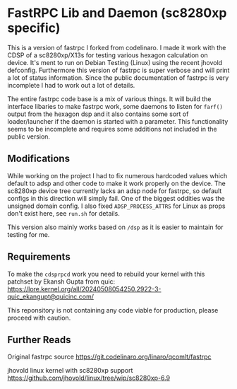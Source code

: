 # FastRPC Lib and Daemon (sc8280xp specific)

This is a version of fastrpc I forked from codelinaro. I made it work with the CDSP of a sc8280xp/X13s for testing various hexagon calculation on device. It's ment to run on Debian Testing (Linux) using the recent jhovold defconfig. Furthermore this version of fastrpc is super verbose and will print a lot of status information. Since the public documentation of fastrpc is very incomplete I had to work out a lot of details.

The entire fastrpc code base is a mix of various things. It will build the interface libaries to make fastrpc work, some daemons to listen for `farf()` output from the hexagon dsp and it also contains some sort of loader/launcher if the daemon is started with a parameter. This functionality seems to be incomplete and requires some additions not included in the public version.

## Modifications

While working on the project I had to fix numerous hardcoded values which default to adsp and other code to make it work properly on the device. The sc8280xp device tree currently lacks an adsp node for fastrpc, so default configs in this direction will simply fail. One of the biggest oddities was the unsigned domain config. I also fixed `ADSP_PROCESS_ATTRS` for Linux as props don't exist here, see `run.sh` for details.

This version also mainly works based on `/dsp` as it is easier to maintain for testing for me.

## Requirements

To make the `cdsprpcd` work you need to rebuild your kernel with this patchset by Ekansh Gupta from quic:
https://lore.kernel.org/all/20240508054250.2922-3-quic_ekangupt@quicinc.com/

This reponsitory is not containing any code viable for production, please proceed with caution.

## Further Reads

Original fastrpc source
https://git.codelinaro.org/linaro/qcomlt/fastrpc

jhovold linux kernel with sc8280xp support
https://github.com/jhovold/linux/tree/wip/sc8280xp-6.9